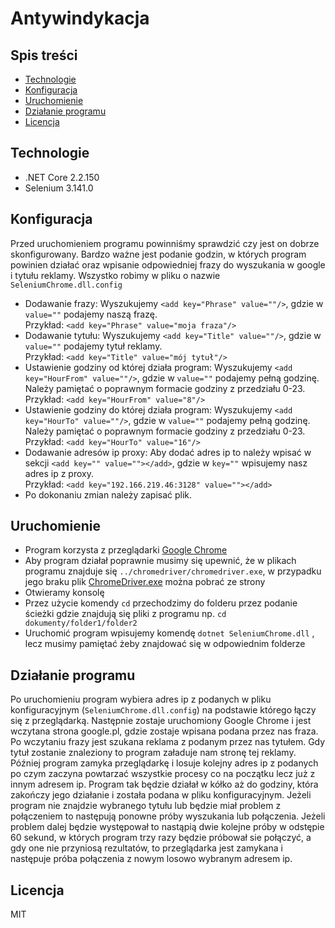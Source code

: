 ﻿# Antywindykacja

## Spis treści
* [Technologie](#technologie)
* [Konfiguracja](#konfiguracja)
* [Uruchomienie](#uruchomienie)
* [Działanie programu](#działanie-programu)
* [Licencja](#licencja)

## Technologie
* .NET Core 2.2.150
* Selenium 3.141.0

## Konfiguracja
Przed uruchomieniem programu powinniśmy sprawdzić czy jest on dobrze skonfigurowany. Bardzo ważne jest podanie godzin, w których program powinien działać oraz wpisanie odpowiedniej frazy do wyszukania w google i tytułu reklamy.
Wszystko robimy w pliku o nazwie `SeleniumChrome.dll.config`
* Dodawanie frazy: Wyszukujemy `<add key="Phrase" value=""/>`, gdzie w `value=""` podajemy naszą frazę.<br/>
Przykład: `<add key="Phrase" value="moja fraza"/>`
* Dodawanie tytułu: Wyszukujemy `<add key="Title" value=""/>`, gdzie w `value=""` podajemy tytuł reklamy.<br/>
Przykład: `<add key="Title" value="mój tytuł"/>`
* Ustawienie godziny od której działa program: Wyszukujemy `<add key="HourFrom" value=""/>`, gdzie w `value=""` podajemy pełną godzinę. Należy pamiętać o poprawnym formacie godziny z przedziału 0-23.<br/>
Przykład: `<add key="HourFrom" value="8"/>`
* Ustawienie godziny do której działa program: Wyszukujemy `<add key="HourTo" value=""/>`, gdzie w `value=""` podajemy pełną godzinę. Należy pamiętać o poprawnym formacie godziny z przedziału 0-23.<br/>
Przykład: `<add key="HourTo" value="16"/>`
* Dodawanie adresów ip proxy: Aby dodać adres ip to należy wpisać w sekcji <Addresses> `<add key="" value=""></add>`, gdzie w `key=""` wpisujemy nasz adres ip z proxy.<br/>
Przykład: `<add key="192.166.219.46:3128" value=""></add>`
* Po dokonaniu zmian należy zapisać plik.

## Uruchomienie
* Program korzysta z przeglądarki [Google Chrome](https://www.google.com/intl/en/chrome/)
* Aby program działał poprawnie musimy się upewnić, że w plikach programu znajduje się `../chromedriver/chromedriver.exe`, w przypadku jego braku plik [ChromeDriver.exe](https://chromedriver.chromium.org/downloads) można pobrać ze strony 
* Otwieramy konsolę
* Przez użycie komendy `cd` przechodzimy do folderu przez podanie ścieżki gdzie znajdują się pliki z programu np. `cd dokumenty/folder1/folder2`
* Uruchomić program wpisujemy komendę `dotnet SeleniumChrome.dll` , lecz musimy pamiętać żeby znajdować się w odpowiednim folderze

## Działanie programu
Po uruchomieniu program wybiera adres ip z podanych w pliku konfiguracyjnym (`SeleniumChrome.dll.config`) na podstawie którego łączy się z przeglądarką. Następnie zostaje uruchomiony Google Chrome i jest wczytana strona google.pl, gdzie zostaje wpisana podana przez nas fraza. Po wczytaniu frazy jest szukana reklama z podanym przez nas tytułem. Gdy tytuł zostanie znaleziony to program załaduje nam stronę tej reklamy. Później program zamyka przeglądarkę i losuje kolejny adres ip z podanych po czym zaczyna powtarzać wszystkie procesy co na początku lecz już z innym adresem ip. Program tak będzie działał w kółko aż do godziny, która zakończy jego działanie i została podana w pliku konfiguracyjnym. 
Jeżeli program nie znajdzie wybranego tytułu lub będzie miał problem z połączeniem to następują ponowne próby wyszukania lub połączenia. Jeżeli problem dalej będzie występował to nastąpią dwie kolejne próby w odstępie 60 sekund, w których program trzy razy będzie próbował sie połączyć, a gdy one nie przyniosą rezultatów, to przeglądarka jest zamykana i następuje próba połączenia z nowym losowo wybranym adresem ip.

## Licencja
MIT